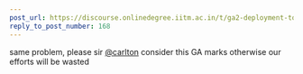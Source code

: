 ```yaml
---
post_url: https://discourse.onlinedegree.iitm.ac.in/t/ga2-deployment-tools-discussion-thread-tds-jan-2025/161120/170
reply_to_post_number: 168
---
```

same problem, please sir [@carlton](/u/carlton) consider this GA marks otherwise our efforts will be wasted